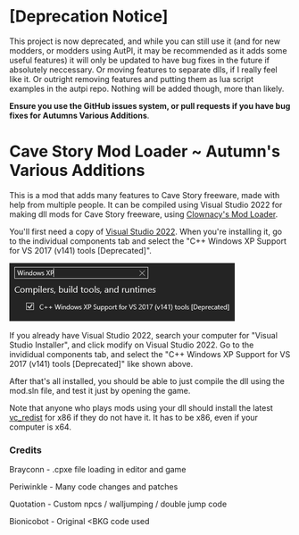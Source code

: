 # **[Deprecation Notice]**

This project is now deprecated, and while you can still use it (and for new modders, or modders using AutPI, it may be recommended as it adds some useful features) it will only be updated to have bug fixes in the future if absolutely neccessary. Or moving features to separate dlls, if I really feel like it. Or outright removing features and putting them as lua script examples in the autpi repo. Nothing will be added though, more than likely.

__Ensure you use the GitHub issues system, or pull requests if you have bug fixes for Autumns Various Additions__.

# Cave Story Mod Loader ~ Autumn's Various Additions
This is a mod that adds many features to Cave Story freeware, made with help from multiple people. It can be compiled using Visual Studio 2022 for making dll mods for Cave Story freeware, using [Clownacy's Mod Loader](https://github.com/Clownacy/Cave-Story-Mod-Loader/releases).

You'll first need a copy of [Visual Studio 2022](https://visualstudio.microsoft.com/downloads/). When you're installing it, go to the individual components tab and select the "C++ Windows XP Support for VS 2017 (v141) tools [Deprecated]".

![v141 tools](WindowsXPSupport.png)

If you already have Visual Studio 2022, search your computer for "Visual Studio Installer", and click modify on Visual Studio 2022. Go to the invididual components tab, and select the "C++ Windows XP Support for VS 2017 (v141) tools [Deprecated]" like shown above.

After that's all installed, you should be able to just compile the dll using the mod.sln file, and test it just by opening the game.

Note that anyone who plays mods using your dll should install the latest [vc_redist](https://aka.ms/vs/17/release/vc_redist.x86.exe) for x86 if they do not have it. It has to be x86, even if your computer is x64.

### Credits

Brayconn - .cpxe file loading in editor and game

Periwinkle - Many code changes and patches

Quotation - Custom npcs / walljumping / double jump code

Bionicobot - Original <BKG code used
